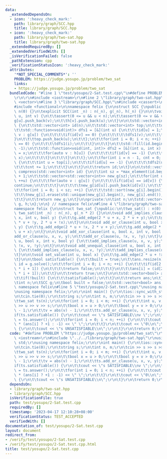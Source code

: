 ```yaml
---
data:
  _extendedDependsOn:
  - icon: ':heavy_check_mark:'
    path: library/graph/SCC.hpp
    title: library/graph/SCC.hpp
  - icon: ':heavy_check_mark:'
    path: library/graph/two-sat.hpp
    title: library/graph/two-sat.hpp
  _extendedRequiredBy: []
  _extendedVerifiedWith: []
  _isVerificationFailed: false
  _pathExtension: cpp
  _verificationStatusIcon: ':heavy_check_mark:'
  attributes:
    '*NOT_SPECIAL_COMMENTS*': ''
    PROBLEM: https://judge.yosupo.jp/problem/two_sat
    links:
    - https://judge.yosupo.jp/problem/two_sat
  bundledCode: "#line 1 \"test/yosupo/2-Sat.test.cpp\"\n#define PROBLEM \"https://judge.yosupo.jp/problem/two_sat\"\
    \r\n\r\n#include <iostream>\r\n#line 2 \"library/graph/two-sat.hpp\"\n#include\
    \ <vector>\n#line 3 \"library/graph/SCC.hpp\"\n#include <cassert>\n#include <algorithm>\n\
    #include <functional>\n\nnamespace felix {\n\nstruct SCC {\npublic:\n\tSCC() :\
    \ n(0) {}\n\texplicit SCC(int _n) : n(_n), g(_n), h(_n) {}\n\n\tvoid add_edge(int\
    \ u, int v) {\n\t\tassert(0 <= u && u < n);\n\t\tassert(0 <= v && v < n);\n\t\t\
    g[u].push_back(v);\n\t\th[v].push_back(u);\n\t}\n\n\tstd::vector<int> solve()\
    \ {\n\t\tstd::vector<int> id(n);\n\t\tstd::vector<int> top;\n\t\ttop.reserve(n);\n\
    \t\tstd::function<void(int)> dfs1 = [&](int u) {\n\t\t\tid[u] = 1;\n\t\t\tfor(auto\
    \ v : g[u]) {\n\t\t\t\tif(id[v] == 0) {\n\t\t\t\t\tdfs1(v);\n\t\t\t\t}\n\t\t\t\
    }\n\t\t\ttop.push_back(u);\n\t\t};\n\t\tfor(int i = 0; i < n; ++i) {\n\t\t\tif(id[i]\
    \ == 0) {\n\t\t\t\tdfs1(i);\n\t\t\t}\n\t\t}\n\t\tstd::fill(id.begin(), id.end(),\
    \ -1);\n\t\tstd::function<void(int, int)> dfs2 = [&](int u, int x) {\n\t\t\tid[u]\
    \ = x;\n\t\t\tfor(auto v : h[u]) {\n\t\t\t\tif(id[v] == -1) {\n\t\t\t\t\tdfs2(v,\
    \ x);\n\t\t\t\t}\n\t\t\t}\n\t\t};\n\t\tfor(int i = n - 1, cnt = 0; i >= 0; --i)\
    \ {\n\t\t\tint u = top[i];\n\t\t\tif(id[u] == -1) {\n\t\t\t\tdfs2(u, cnt);\n\t\
    \t\t\tcnt += 1;\n\t\t\t}\n\t\t}\n\t\treturn id;\n\t}\n\n\tstd::vector<std::vector<int>>\
    \ compress(std::vector<int> id) {\n\t\tint sz = *max_element(id.begin(), id.end())\
    \ + 1;\n\t\tstd::vector<std::vector<int>> new_g(sz);\n\t\tfor(int u = 0; u < n;\
    \ ++u) {\n\t\t\tfor(auto v : g[u]) {\n\t\t\t\tif(id[u] == id[v]) {\n\t\t\t\t\t\
    continue;\n\t\t\t\t}\n\t\t\t\tnew_g[id[u]].push_back(id[v]);\n\t\t\t}\n\t\t}\n\
    \t\tfor(int i = 0; i < sz; ++i) {\n\t\t\tstd::sort(new_g[i].begin(), new_g[i].end());\n\
    \t\t\tnew_g[i].erase(std::unique(new_g[i].begin(), new_g[i].end()), new_g[i].end());\n\
    \t\t}\n\t\treturn new_g;\n\t}\n\nprivate:\n\tint n;\n\tstd::vector<std::vector<int>>\
    \ g, h;\n};\n\n} // namespace felix\n#line 4 \"library/graph/two-sat.hpp\"\n\n\
    namespace felix {\n\nstruct two_sat {\npublic:\n\ttwo_sat() : n(0) {}\n\texplicit\
    \ two_sat(int _n) : n(_n), g(_n * 2) {}\n\n\tvoid add_implies_clause(int u, bool\
    \ x, int v, bool y) {\n\t\tg.add_edge(2 * u + x, 2 * v + y);\n\t\tg.add_edge(2\
    \ * v + !y, 2 * u + !x);\n\t}\n\n\tvoid add_or_clause(int u, bool x, int v, bool\
    \ y) {\n\t\tg.add_edge(2 * u + !x, 2 * v + y);\n\t\tg.add_edge(2 * v + !y, 2 *\
    \ u + x);\n\t}\n\n\tvoid add_xor_clause(int u, bool x, int v, bool y) {\n\t\t\
    add_or_clause(u, x, v, y);\n\t\tadd_or_clause(u, !x, v, !y);\n\t}\n\n\tvoid add_equal_clause(int\
    \ u, bool x, int v, bool y) {\n\t\tadd_implies_clause(u, x, v, y);\n\t\tadd_implies_clause(u,\
    \ !x, v, !y);\n\t}\n\n\tvoid add_unequal_clause(int u, bool x, int v, bool y)\
    \ {\n\t\tadd_implies_clause(u, x, v, !y);\n\t\tadd_implies_clause(u, !x, v, y);\n\
    \t}\n\n\tvoid set_value(int u, bool x) {\n\t\tg.add_edge(2 * u + !x, 2 * u + x);\n\
    \t}\n\n\tbool satisfiable() {\n\t\tbuilt = true;\n\t\tans.resize(n);\n\t\tauto\
    \ id = g.solve();\n\t\tfor(int i = 0; i < n; ++i) {\n\t\t\tif(id[2 * i] == id[2\
    \ * i + 1]) {\n\t\t\t\treturn false;\n\t\t\t}\n\t\t\tans[i] = (id[2 * i] < id[2\
    \ * i + 1]);\n\t\t}\n\t\treturn true;\n\t}\n\n\tstd::vector<bool> answer() {\n\
    \t\tif(!built) {\n\t\t\tsatisfiable();\n\t\t}\n\t\treturn ans;\n\t}\n\nprivate:\n\
    \tint n;\n\tSCC g;\n\tbool built = false;\n\tstd::vector<bool> ans;\n};\n\n} //\
    \ namespace felix\n#line 5 \"test/yosupo/2-Sat.test.cpp\"\nusing namespace std;\r\
    \nusing namespace felix;\r\n\r\nint main() {\r\n\tios::sync_with_stdio(false);\r\
    \n\tcin.tie(0);\r\n\tstring s;\r\n\tint n, m;\r\n\tcin >> s >> s >> n >> m;\r\n\
    \ttwo_sat ts(n);\r\n\tfor(int i = 0; i < m; ++i) {\r\n\t\tint u, v;\r\n\t\tcin\
    \ >> u >> v >> s;\r\n\t\tbool x = u > 0;\r\n\t\tbool y = v > 0;\r\n\t\tu = abs(u)\
    \ - 1;\r\n\t\tv = abs(v) - 1;\r\n\t\tts.add_or_clause(u, x, v, y);\r\n\t}\r\n\t\
    if(ts.satisfiable()) {\r\n\t\tcout << \"s SATISFIABLE\\nv \";\r\n\t\tauto ans\
    \ = ts.answer();\r\n\t\tfor(int i = 0; i < n; ++i) {\r\n\t\t\tcout << (i + 1)\
    \ * (ans[i] ? +1 : -1) << \" \";\r\n\t\t}\r\n\t\tcout << \"0\\n\";\r\n\t} else\
    \ {\r\n\t\tcout << \"s UNSATISFIABLE\\n\";\r\n\t}\r\n\treturn 0;\r\n}\r\n"
  code: "#define PROBLEM \"https://judge.yosupo.jp/problem/two_sat\"\r\n\r\n#include\
    \ <iostream>\r\n#include \"../../library/graph/two-sat.hpp\"\r\nusing namespace\
    \ std;\r\nusing namespace felix;\r\n\r\nint main() {\r\n\tios::sync_with_stdio(false);\r\
    \n\tcin.tie(0);\r\n\tstring s;\r\n\tint n, m;\r\n\tcin >> s >> s >> n >> m;\r\n\
    \ttwo_sat ts(n);\r\n\tfor(int i = 0; i < m; ++i) {\r\n\t\tint u, v;\r\n\t\tcin\
    \ >> u >> v >> s;\r\n\t\tbool x = u > 0;\r\n\t\tbool y = v > 0;\r\n\t\tu = abs(u)\
    \ - 1;\r\n\t\tv = abs(v) - 1;\r\n\t\tts.add_or_clause(u, x, v, y);\r\n\t}\r\n\t\
    if(ts.satisfiable()) {\r\n\t\tcout << \"s SATISFIABLE\\nv \";\r\n\t\tauto ans\
    \ = ts.answer();\r\n\t\tfor(int i = 0; i < n; ++i) {\r\n\t\t\tcout << (i + 1)\
    \ * (ans[i] ? +1 : -1) << \" \";\r\n\t\t}\r\n\t\tcout << \"0\\n\";\r\n\t} else\
    \ {\r\n\t\tcout << \"s UNSATISFIABLE\\n\";\r\n\t}\r\n\treturn 0;\r\n}\r\n"
  dependsOn:
  - library/graph/two-sat.hpp
  - library/graph/SCC.hpp
  isVerificationFile: true
  path: test/yosupo/2-Sat.test.cpp
  requiredBy: []
  timestamp: '2023-04-17 12:10:28+08:00'
  verificationStatus: TEST_ACCEPTED
  verifiedWith: []
documentation_of: test/yosupo/2-Sat.test.cpp
layout: document
redirect_from:
- /verify/test/yosupo/2-Sat.test.cpp
- /verify/test/yosupo/2-Sat.test.cpp.html
title: test/yosupo/2-Sat.test.cpp
---
```

